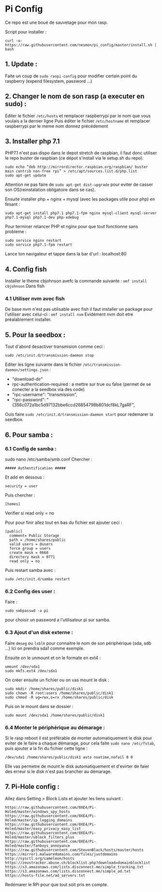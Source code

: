 # Pi Config
Ce repo est une boué de sauvetage pour mon rasp.

Script pour installer :
```
curl -o- https://raw.githubusercontent.com/nesmon/pi_config/master/install.sh | bash
```

## 1. Update :
Faite un coup de `sudo raspi-config` pour modifier certain point du raspberry (expend filesystem, password ...)

## 2. Changer le nom de son rasp (a executer en sudo) :
Editer le fichier `/etc/hosts` et remplacer raspberrypi par le nom que vous voulais a la dernier ligne
Puis éditer le fichier `/etc/hostname` et remplacer raspberrypi par le meme nom donnez précédement

## 3. Installer php 7.1
PHP7.1 n'est pas dispo dans le depot stretch de raspbian, il faut donc utiliser le repo buster de raspbian (ce dépot s'install via le setup.sh du repo):
```
sudo echo “deb http://mirrordirector.raspbian.org/raspbian/ buster main contrib non-free rpi” > /etc/apt/sources.list.d/php.list
sudo apt-get update
```
Attention ne pas faire de `sudo apt-get dist-upgrade` pour eviter de casser son OS(reinstalation obligatoire dans se cas).

Ensuite installer php + nginx + mysql (avec les packages utile pour php) en fesant :
```
sudo apt-get install php7.1 php7.1-fpm nginx mysql-client mysql-server php7.1-mysql php7.1-dev php-xdebug  
```

Pour terminer relancer PHP et nginx pour que tout fonctionne sans probleme :
```
sudo service nginx restart
sudo service php7.1-fpm restart
```

Lance ton navigateur et tappe dans la bar d'url :
localhost:80

## 4. Config fish
Installer le theme cbjohnson avefc la commande suivante :
```omf install cbjohnson```
Dans fish

### 4.1 Utiliser nvm avec fish
De base nvm n'est pas utilisable avec fish il faut installer un package pour l'utiliser avec celui-ci :
```omf install nvm```
Evidément nvm doit etre préalablement installer.

## 5. Pour la seedbox : 
Tout d'abord desactiver transmision comme ceci :
```
sudo /etc/init.d/transmission-daemon stop
```

Editer les ligne suivante dans le fichier `/etc/transmission-daemon/settings.json` :
- "download-dir"
- rpc-authentication-required : a mettre sur true ou false (permet de se conecter a la seedbox via des code)
- "rpc-username": "transmission",
- "rpc-password": "{356c072a1bc5d97132bbe6ccd26854798b801dcf8kL7gaRF",

Ouis faire `sudo /etc/init.d/transmission-daemon start` pour redemarer la seedbox.

## 6. Pour samba :
### 6.1 Config de samba :
sudo nano /etc/samba/smb.conf
Chercher :
```
##### Authentification #####
```
Et add en dessous :
```
security = user
```
Puis chercher : 
```
[homes]
```
Verifier si read only = no

Pour pour finir allez tout en bas du fichier est ajouter ceci : 
```
[public]
  comment= Public Storage
  path = /home/shares/public
  valid users = @users
  force group = users
  create mask = 0660
  directory mask = 0771
  read only = no
```

Puis restart samba avec : 
```
sudo /etc/init.d/samba restart
```
### 6.2 Config des user :
Faire : 
```
sudo smbpasswd -a pi
```
pour choisir un password a l'utilisateur pi sur samba.


### 6.3 Ajout d'un disk externe :
Faire `dmseg` ou `lsblk` pour connaitre le nom de son périphérique (sda, sdb ...)
Ici on prendra sda1 comme exemple.

Ensuite on le unmount et on le formate en ext4 :
```
umount /dev/sda1
sudo mkfs.ext4 /dev/sda1
```

On créer ensuite un fichier ou on vas mount le disk :
```
sudo mkdir /home/shares/public/disk1
sudo chown -R root:users /home/shares/public/disk1
sudo chmod -R ug=rwx,o=rx /home/shares/public/disk
```

Puis on le mount dans se dossier :
```
sudo mount /dev/sda1 /home/shares/public/disk1
```

### 6.4 Monter le périphérique au démarage :
Si le rasp reboot il est préférable de monter automatiquement le disk pour eviter de le faire a chaque démarage, pour cela faite `sudo nano /etc/fstab`, puis ajouter a la fin du fichier cette ligne : 
```
/dev/sda1 /home/shares/public/disk1 auto noatime,nofail 0 0
```
Elle vas permetre de mount le disk automatiquement et d'evirter de faier des erreur si le disk n'est pas brancher au démarage.

## 7. Pi-Hole config :
Allez dans Setting > Block Lists et ajouter les liens suivant : 
```
https://raw.githubusercontent.com/0XE4/Pi-Holed/master/windows_spy_hosts
https://raw.githubusercontent.com/0XE4/Pi-Holed/master/ip_logging_domains
https://raw.githubusercontent.com/0XE4/Pi-Holed/master/easy_privacy_easy_list
https://raw.githubusercontent.com/0XE4/Pi-Holed/master/ublock_filters_plus
https://raw.githubusercontent.com/0XE4/Pi-Holed/master/fanboys_annoyance
https://raw.githubusercontent.com/StevenBlack/hosts/master/hosts
https://mirror1.malwaredomains.com/files/justdomains
http://sysctl.org/cameleon/hosts
https://zeustracker.abuse.ch/blocklist.php?download=domainblocklist
https://s3.amazonaws.com/lists.disconnect.me/simple_tracking.txt
https://s3.amazonaws.com/lists.disconnect.me/simple_ad.txt
https://hosts-file.net/ad_servers.txt
```

Redémarer le RPi pour que tout soit pris en compte.






